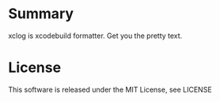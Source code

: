 # Summary

xclog is xcodebuild formatter. Get you the pretty text.

# License

This software is released under the MIT License, see LICENSE